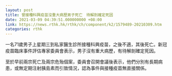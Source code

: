 ```yaml
---
layout: post
title: 曾接種科興疫苗沒重大病歷男子死亡　待解剖確定死因
date: 2021-03-09 04:39:51.000000000 +08:00
link: https://news.rthk.hk/rthk/ch/component/k2/1579489-20210309.htm
categories: rthk
---
```


一名71歲男子上星期三到私家醫生診所接種科興疫苗，之後不適，其後死亡。新冠疫苗臨床事件評估專家委員會表示，男子沒有重大病歷，有待解剖確定死因。

至於早前兩宗死亡及兩宗危殆個案，委員會召開會議後表示，他們分別有長期病患，或無定期注射胰島素而引致情況，認為事件與接種疫苗無直接關係。
